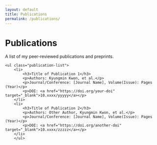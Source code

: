 ```yaml
---
layout: default
title: Publications
permalink: /publications/
---
```


<div class="container">
    <h1>Publications</h1>
    <p>A list of my peer-reviewed publications and preprints.</p>

    <ul class="publication-list">
        <li>
            <h3>Title of Publication 1</h3>
            <p>Authors: Kyungmin Kwon, et al.</p>
            <p>Journal/Conference: [Journal Name], Volume(Issue): Pages (Year)</p>
            <p>DOI: <a href="https://doi.org/your-doi" target="_blank">10.xxxx/yyyyy</a></p>
        </li>
        <li>
            <h3>Title of Publication 2</h3>
            <p>Authors: Other Author, Kyungmin Kwon, et al.</p>
            <p>Journal/Conference: [Journal Name], Volume(Issue): Pages (Year)</p>
            <p>DOI: <a href="https://doi.org/another-doi" target="_blank">10.xxxx/zzzzz</a></p>
        </li>
        </ul>
</div>

<style>
    .publication-list {
        list-style: none;
        padding: 0;
    }
    .publication-list li {
        margin-bottom: 2rem;
        border-bottom: 1px dashed #eee;
        padding-bottom: 1.5rem;
    }
    body.dark-mode .publication-list li {
        border-color: #333;
    }
    .publication-list li:last-child {
        border-bottom: none;
    }
    .publication-list h3 {
        margin-bottom: 0.5rem;
        color: #0a192f;
    }
    body.dark-mode .publication-list h3 {
        color: #64ffda;
    }
    .publication-list p {
        margin-bottom: 0.3rem;
    }
</style>